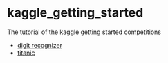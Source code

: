 # kaggle_getting_started
The tutorial of the kaggle getting started competitions
- [digit recognizer](https://github.com/ni-me/kaggle-getting-started/tree/master/digit-recognizer)
- [titanic](https://github.com/ni-me/kaggle-getting-started/tree/master/titanic)
